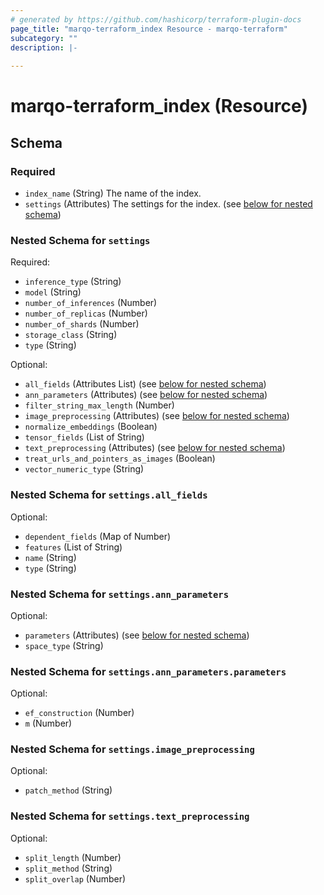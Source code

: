 ```yaml
---
# generated by https://github.com/hashicorp/terraform-plugin-docs
page_title: "marqo-terraform_index Resource - marqo-terraform"
subcategory: ""
description: |-
  
---
```


# marqo-terraform_index (Resource)





<!-- schema generated by tfplugindocs -->
## Schema

### Required

- `index_name` (String) The name of the index.
- `settings` (Attributes) The settings for the index. (see [below for nested schema](#nestedatt--settings))

<a id="nestedatt--settings"></a>
### Nested Schema for `settings`

Required:

- `inference_type` (String)
- `model` (String)
- `number_of_inferences` (Number)
- `number_of_replicas` (Number)
- `number_of_shards` (Number)
- `storage_class` (String)
- `type` (String)

Optional:

- `all_fields` (Attributes List) (see [below for nested schema](#nestedatt--settings--all_fields))
- `ann_parameters` (Attributes) (see [below for nested schema](#nestedatt--settings--ann_parameters))
- `filter_string_max_length` (Number)
- `image_preprocessing` (Attributes) (see [below for nested schema](#nestedatt--settings--image_preprocessing))
- `normalize_embeddings` (Boolean)
- `tensor_fields` (List of String)
- `text_preprocessing` (Attributes) (see [below for nested schema](#nestedatt--settings--text_preprocessing))
- `treat_urls_and_pointers_as_images` (Boolean)
- `vector_numeric_type` (String)

<a id="nestedatt--settings--all_fields"></a>
### Nested Schema for `settings.all_fields`

Optional:

- `dependent_fields` (Map of Number)
- `features` (List of String)
- `name` (String)
- `type` (String)


<a id="nestedatt--settings--ann_parameters"></a>
### Nested Schema for `settings.ann_parameters`

Optional:

- `parameters` (Attributes) (see [below for nested schema](#nestedatt--settings--ann_parameters--parameters))
- `space_type` (String)

<a id="nestedatt--settings--ann_parameters--parameters"></a>
### Nested Schema for `settings.ann_parameters.parameters`

Optional:

- `ef_construction` (Number)
- `m` (Number)



<a id="nestedatt--settings--image_preprocessing"></a>
### Nested Schema for `settings.image_preprocessing`

Optional:

- `patch_method` (String)


<a id="nestedatt--settings--text_preprocessing"></a>
### Nested Schema for `settings.text_preprocessing`

Optional:

- `split_length` (Number)
- `split_method` (String)
- `split_overlap` (Number)
